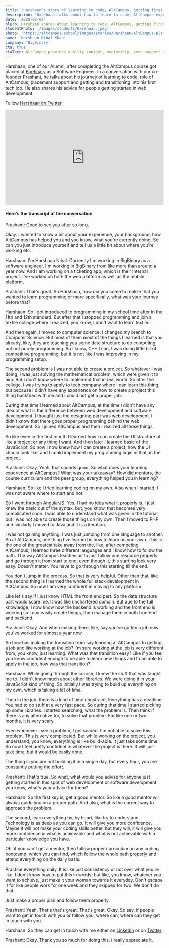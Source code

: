 ```yaml
---
title: "Harshaan's story of learning to code, AltCampus, getting first job and advice for newbies."
description: 'Harshaan talks about how to learn to code, AltCampus experience, placement support, getting first job and advice for newbie programmers.'
date: '2020-02-08'
blurb: Harshaan shares about learning to code, AltCampus, getting first job and advice for newbies.
studentPhoto: '/images/students/Harshaan.jpeg'
photo: 'https://altcampus.school/images/stories/Harshaan-AltCampus-placement-bootcamp.png'
name: 'Harshaan Nihal Khan'
company: 'BigBinary'
cta: true
ctaText: AltCampus provides quality content, mentorship, peer support system, and placement support to help you land a job like Harshaan 😊
---
```


Harshaan, one of our Alumni, after completing the AltCampus course got placed at <a href="https://bigbinary.com" target="_blank">BigBinary</a> as a Software Engineer. In a conversation with our co-founder Prashant, he talks about his journey of learning to code, role of AltCampus, placement support and getting and transitioning into his first tech job. He also shares his advice for people getting started in web development.

Follow [Harshaan on Twitter](https://twitter.com/klassynihal)

<div style="padding-bottom: 60%; position: relative">
  <iframe title="AltCampus Placement - Harshaan" aria-hidden="true" width="100%" style="position:absolute" height="100%" src="https://www.youtube.com/embed/PHWNI-cDAt4" frameborder="0" allow="accelerometer; autoplay; clipboard-write; encrypted-media; gyroscope; picture-in-picture" allowfullscreen></iframe>
</div>

#### Here's the transcript of the conversation

<div className="transcript">
<span className="mentor">Prashant:</span> Good to see you after so long.

Okay. I wanted to know a bit about your experience, your background, how AltCampus has helped you and you know, what you're currently doing. So can you just introduce yourself and tell us a little bit about where you're working etc.

<span className="student">Harshaan:</span> I'm Harshaan Nihal. Currently I'm working in BigBinary as a software engineer. I'm working in BigBinary from like more than around a year now. And I am working on a ticketing app, which is their internal project. I've worked on both the web platform as well as the mobile platform.

<span className="mentor">Prashant:</span> That's great. So Harshaan, how did you come to realize that you wanted to learn programming or more specifically, what was your journey before that?

<span className="student">Harshaan:</span> So I got introduced to programming in my school time after in the 11th and 12th standard. But after that I stopped programming and join a textile college where I realized, you know, I don't want to learn textile.

And then again, I moved to computer science. I changed my branch to Computer Science. But most of them most of the things I learned is that you already, like, they are teaching you some data structure to do computing, but not purely programming. So I know, C++ I can, I was doing little bit of competitive programming, but it is not like I was improving in my programming setup.

The second problem is I was not able to create a project. So whatever I was doing, I was just solving the mathematical problem, which were given it to him. But I don't know where to implement that in real world. So after the college, I was trying to apply to tech company where I can learn this thing, but because I didn't have any experience on how to create a project this thing backfired with me and I could not get a proper job.

During that time I learned about AltCampus, at the time I didn't have any idea of what is the difference between web development and software development. I thought just the designing part was web development. I didn't know that there goes proper programming behind the web development. So I joined AltCampus and then I realized all those things.

So like even in the first month I learned how I can create the UI structure of like a project or any thing I want. And then later I learned basic of the JavaScript. So now I now knew how I can create a project, how the UI should look like, and I could implement my programmng logic in that, in the project.

<span className="mentor">Prashant:</span> Okay. Yeah, that sounds good. So what does your learning experience at AltCampus? What was your takeaway? How did mentors, the course curriculum and the peer group, everything helped you in learning?

<span className="student">Harshaan:</span> So like I tried learning coding on my own. Also when I started, I was not aware where to start and not.

So I went through AngularJS. Yes, I had no idea what it properly is. I just knew the basic out of the syntax, but, you know, that becomes very complicated soon. I was able to understand what was given in the tutorial, but I was not able to create those things on my own. Then I moved to PHP and similarly I moved to Java and it is a iteration.

I was not gaining anything. I was just jumping from one language to another. So at AltCampus, one thing I've learned is how to learn on your own. This is the one of the greatest take away from the, like, after competing AltCampus, I learned three different languages and I know how to follow the path. The way AltCampus teaches us to just follow one resource properly and go through it from start to end, even though it, this starting look very easy. Doesn't matter. You have to go through this starting till the end.

You don't jump in the process. So that is very helpful. Other than that, like the second thing is I learned the whole full stack development in AltCampus. So now I am very confident in moving to any platform.

Like let's say if I just know HTML the front end part. So the data structure part would scare me. It was like unchartered domain. But due to the full knowledge, I now know how the backend is working and the front end is working so I can easily create things, then manage them in both frontend and backend.

<span className="mentor">Prashant:</span> Okay. And when making there, like, say you've gotten a job now you've worked for almost a year now.

So how has making the transition from say learning at AltCampus to getting a job and like working at the job? I'm sure working at the job is very different from, you know, just learning. What was that transition easy? Like if you feel you know confident enough to be able to learn new things and to be able to apply in the job, how was that transition?

<span className="student">Harshaan:</span> While going through the course, I knew the stuff that was taught me to. I didn't know much about other libraries. We were doing it in your JavaScript kind of thing. So initially I was trying to build up everything on my own, which is taking a lot of time.

Then in the job, there is a kind of time constraint. Everything has a deadline. You had to do stuff at a very fast pace. So during that time I started picking up some libraries. I started searching, what the problem is. Then think if there is any alternative for, to solve that problem. For like one or two months, it is very scary.

Even whenever I see a problem, I get scared. I'm not able to solve this problem. This is very complicated. But while working on the project, you understand, you know, everything is like build-able. It just take some time. So now I feel pretty confident in whatever the project is there. It will just take time, but it would be easily done.

The thing is you are not building it in a single day, but every hour, you are constantly putting the effort.

<span className="mentor">Prashant:</span> That's true. So what, what would you advise for anyone just getting started in this spot of web development or software development you know, what's your advice for them?

<span className="student">Harshaan:</span> So the first key is, get a good mentor. So like a good mentor will always guide you on a proper path. And also, what is the correct way to approach the problem.

The second, learn everything by, by heart, like try to understand. Technology is as deep as you can go. It will give you more confidence. Maybe it will not make your coding skills better, but they will, it will give you more confidence in what is achievable and what is not achievable with a particular knowledge you have.

Oh, if you can't get a mentor, then follow proper curriculum on any coding bootcamp, which you can find, which follow the whole path properly and attend everything on the daily basis.

Practice everything daily. It is like just consistency or not over what you're like. I don't know how to put this in words, but like, you know, whatever you want to achieve, just make it your woman towards it everyday. Don't escape it for like people work for one week and they skipped for two. We don't do that.

Just make a proper plan and follow them properly.

<span className="mentor">Prashant:</span> Yeah. That's that's great. That's great. Okay. So say, if people want to get in touch with you or follow you, where can, where can they get in touch with you.

<span className="student">Harshaan:</span> So they can get in touch with me either on [LinkedIn](https://www.linkedin.com/in/hnihal) or on [Twitter](https://twitter.com/klassynihal)

<span className="mentor">Prashant:</span> Okay. Thank you so much for doing this. I really appreciate it.

</div>
